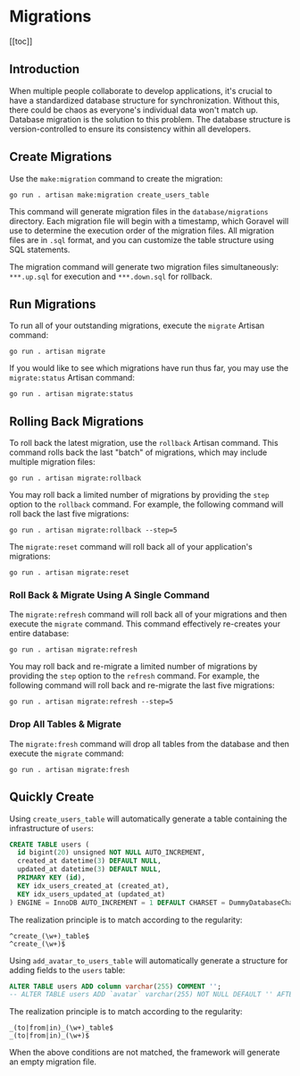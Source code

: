 # Migrations

[[toc]]

## Introduction

When multiple people collaborate to develop applications, it's crucial to have a standardized database structure for synchronization. Without this, there could be chaos as everyone's individual data won't match up. Database migration is the solution to this problem. The database structure is version-controlled to ensure its consistency within all developers.

## Create Migrations

Use the `make:migration` command to create the migration:

```shell
go run . artisan make:migration create_users_table
```

This command will generate migration files in the `database/migrations` directory. Each migration file will begin with a timestamp, which Goravel will use to determine the execution order of the migration files. All migration files are in `.sql` format, and you can customize the table structure using SQL statements.

The migration command will generate two migration files simultaneously: `***.up.sql` for execution and `***.down.sql` for rollback. 

## Run Migrations

To run all of your outstanding migrations, execute the `migrate` Artisan command:

```shell
go run . artisan migrate
```

If you would like to see which migrations have run thus far, you may use the `migrate:status` Artisan command:

```shell
go run . artisan migrate:status
```

## Rolling Back Migrations

To roll back the latest migration, use the `rollback` Artisan command. This command rolls back the last "batch" of migrations, which may include multiple migration files:

```shell
go run . artisan migrate:rollback
```

You may roll back a limited number of migrations by providing the `step` option to the `rollback` command. For example, the following command will roll back the last five migrations:

```shell
go run . artisan migrate:rollback --step=5
```

The `migrate:reset` command will roll back all of your application's migrations:

```shell
go run . artisan migrate:reset
```

### Roll Back & Migrate Using A Single Command

The `migrate:refresh` command will roll back all of your migrations and then execute the `migrate` command. This command effectively re-creates your entire database:

```shell
go run . artisan migrate:refresh
```

You may roll back and re-migrate a limited number of migrations by providing the `step` option to the `refresh` command. For example, the following command will roll back and re-migrate the last five migrations:

```shell
go run . artisan migrate:refresh --step=5
```

### Drop All Tables & Migrate

The `migrate:fresh` command will drop all tables from the database and then execute the `migrate` command:

```shell
go run . artisan migrate:fresh
```

## Quickly Create

Using `create_users_table` will automatically generate a table containing the infrastructure of `users`:

```sql
CREATE TABLE users (
  id bigint(20) unsigned NOT NULL AUTO_INCREMENT,
  created_at datetime(3) DEFAULT NULL,
  updated_at datetime(3) DEFAULT NULL,
  PRIMARY KEY (id),
  KEY idx_users_created_at (created_at),
  KEY idx_users_updated_at (updated_at)
) ENGINE = InnoDB AUTO_INCREMENT = 1 DEFAULT CHARSET = DummyDatabaseCharset;
```

The realization principle is to match according to the regularity:

```shell
^create_(\w+)_table$
^create_(\w+)$
```

Using `add_avatar_to_users_table` will automatically generate a structure for adding fields to the `users` table:

```sql
ALTER TABLE users ADD column varchar(255) COMMENT '';
-- ALTER TABLE users ADD `avatar` varchar(255) NOT NULL DEFAULT '' AFTER `id` COMMENT 'avatar';
```

The realization principle is to match according to the regularity:

```
_(to|from|in)_(\w+)_table$
_(to|from|in)_(\w+)$
```

When the above conditions are not matched, the framework will generate an empty migration file.

<CommentService/>